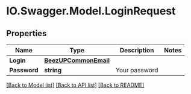 # IO.Swagger.Model.LoginRequest
## Properties

Name | Type | Description | Notes
------------ | ------------- | ------------- | -------------
**Login** | [**BeezUPCommonEmail**](BeezUPCommonEmail.md) |  | 
**Password** | **string** | Your password | 

[[Back to Model list]](../README.md#documentation-for-models) [[Back to API list]](../README.md#documentation-for-api-endpoints) [[Back to README]](../README.md)

